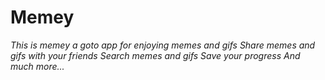 # Memey

*This is memey a goto app for enjoying memes and gifs*
*Share memes and gifs with your friends*
*Search memes and gifs*
*Save your progress*
*And much more...*
